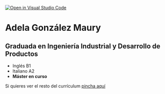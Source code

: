 [![Open in Visual Studio Code](https://classroom.github.com/assets/open-in-vscode-f059dc9a6f8d3a56e377f745f24479a46679e63a5d9fe6f495e02850cd0d8118.svg)](https://classroom.github.com/online_ide?assignment_repo_id=6129510&assignment_repo_type=AssignmentRepo)
# Adela González Maury
## Graduada en Ingeniería Industrial y Desarrollo de Productos
* Inglés B1
* Italiano A2
* **Máster en curso**

Si quieres ver el resto del currículum [pincha aquí](https://www.cvwizard.es/)
 
